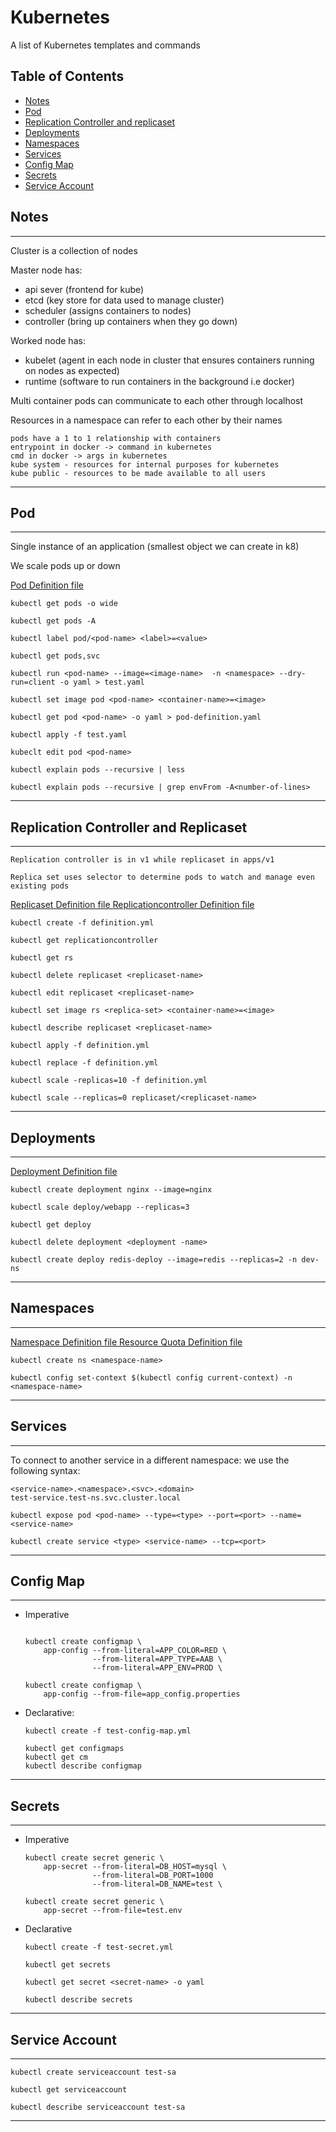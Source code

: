 # Kubernetes 

A list of Kubernetes templates and commands

## Table of Contents

- [Notes](#notes)
- [Pod](#pod)
- [Replication Controller and replicaset](#replication-controller-and-replicaset)
- [Deployments](#deployments)
- [Namespaces](#namespaces)
- [Services](#services)
- [Config Map](#config-map)
- [Secrets](#secrets)
- [Service Account](#service-account)

## Notes

---

Cluster is a collection of nodes

Master node has:

- api sever (frontend for kube)
- etcd (key store for data used to manage cluster)
- scheduler (assigns containers to nodes)
- controller (bring up containers when they go down)

Worked node has:

- kubelet (agent in each node in cluster that ensures containers running on nodes as expected)
- runtime (software to run containers in the background i.e docker)

Multi container pods can communicate to each other through localhost

Resources in a namespace can refer to each other by their names

```
pods have a 1 to 1 relationship with containers
entrypoint in docker -> command in kubernetes
cmd in docker -> args in kubernetes
kube system - resources for internal purposes for kubernetes
kube public - resources to be made available to all users
```

---

## Pod


---

Single instance of an application (smallest object we can create in k8)

We scale pods up or down

[Pod Definition file](templates/deployment.yml)

```console
kubectl get pods -o wide
```

```console
kubectl get pods -A
```

```console
kubectl label pod/<pod-name> <label>=<value>
```

```console
kubectl get pods,svc
```

```console
kubectl run <pod-name> --image=<image-name>  -n <namespace> --dry-run=client -o yaml > test.yaml
```

```console
kubectl set image pod <pod-name> <container-name>=<image>
```

```console
kubectl get pod <pod-name> -o yaml > pod-definition.yaml
```

```console
kubectl apply -f test.yaml
```

```console
kubeclt edit pod <pod-name>
```

```console
kubectl explain pods --recursive | less
```

```console
kubectl explain pods --recursive | grep envFrom -A<number-of-lines>
```

---

## Replication Controller and Replicaset

---

```
Replication controller is in v1 while replicaset in apps/v1

Replica set uses selector to determine pods to watch and manage even existing pods

```
[Replicaset Definition file ](templates/replicaset.yaml)
[Replicationcontroller Definition file](templates/replicationcontroller.yaml)

```console
kubectl create -f definition.yml
```

```console
kubectl get replicationcontroller
```

```console
kubectl get rs
```

```console
kubectl delete replicaset <replicaset-name>
```

```console
kubectl edit replicaset <replicaset-name>
```

```console
kubectl set image rs <replica-set> <container-name>=<image>

```

```console
kubectl describe replicaset <replicaset-name>
```

```console
kubectl apply -f definition.yml
```

```console
kubectl replace -f definition.yml
```

```console
kubectl scale -replicas=10 -f definition.yml
```

```console
kubectl scale --replicas=0 replicaset/<replicaset-name>
```

---

## Deployments

---

[Deployment Definition file ](templates/deployment.yml)

```console
kubectl create deployment nginx --image=nginx
```

```console
kubectl scale deploy/webapp --replicas=3
```

```console
kubectl get deploy
```

```console
kubectl delete deployment <deployment -name>
```

```console
kubectl create deploy redis-deploy --image=redis --replicas=2 -n dev-ns
```

---

## Namespaces

---

[Namespace Definition file ](templates/namespace.yml)
[Resource Quota Definition file](templates/resourcequota.yml)
```console
kubectl create ns <namespace-name>
```

```console
kubectl config set-context $(kubectl config current-context) -n <namespace-name>
```

---

## Services

---

To connect to another service in a different namespace: we use the following syntax:

```
<service-name>.<namespace>.<svc>.<domain>
test-service.test-ns.svc.cluster.local

```

```console
kubectl expose pod <pod-name> --type=<type> --port=<port> --name=<service-name>
```

```console
kubectl create service <type> <service-name> --tcp=<port>
```

---

## Config Map

---

- Imperative

  ```console

  kubectl create configmap \
      app-config --from-literal=APP_COLOR=RED \
                 --from-literal=APP_TYPE=AAB \
                 --from-literal=APP_ENV=PROD \
  ```

  ```console
  kubectl create configmap \
      app-config --from-file=app_config.properties
  ```

- Declarative:

  ```console
  kubectl create -f test-config-map.yml
  ```

  ```console
  kubectl get configmaps
  kubectl get cm
  kubectl describe configmap
  ```

---

## Secrets

---

- Imperative

  ```console
  kubectl create secret generic \
      app-secret --from-literal=DB_HOST=mysql \
                 --from-literal=DB_PORT=1000
                 --from-literal=DB_NAME=test \
  ```

  ```console
  kubectl create secret generic \
      app-secret --from-file=test.env
  ```

- Declarative

  ```console
  kubectl create -f test-secret.yml
  ```

  ```console
  kubectl get secrets
  ```

  ```console
  kubectl get secret <secret-name> -o yaml
  ```

  ```console
  kubectl describe secrets
  ```

---

## Service Account

---

```console
kubectl create serviceaccount test-sa
```

```console
kubectl get serviceaccount
```

```console
kubectl describe serviceaccount test-sa
```

---

